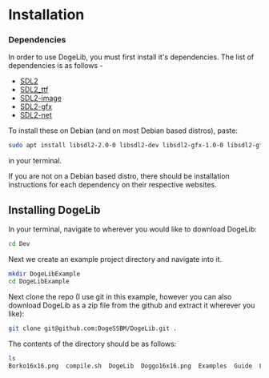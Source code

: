 # Installation
### Dependencies
In order to use DogeLib, you must first install it's dependencies. The list of
dependencies is as follows -
* [SDL2](https://www.libsdl.org/)
* [SDL2_ttf](https://github.com/libsdl-org/SDL_ttf)
* [SDL2-image](https://github.com/libsdl-org/SDL_image)
* [SDL2-gfx](https://www.ferzkopp.net/wordpress/2016/01/02/sdl_gfx-sdl2_gfx/)
* [SDL2-net](https://github.com/libsdl-org/SDL_net)

To install these on Debian (and on most Debian based distros), paste:
```sh
sudo apt install libsdl2-2.0-0 libsdl2-dev libsdl2-gfx-1.0-0 libsdl2-gfx-dev libsdl2-ttf-2.0-0 libsdl2-dev libsdl2-image-2.0-0 libsdl2-image-dev libsdl2-net-2.0-0 libsdl2-net-dev
```
in your terminal.

If you are not on a Debian based distro, there should be installation
instructions for each dependency on their respective websites.

## Installing DogeLib
In your terminal, navigate to wherever you would like to download DogeLib:
```sh
cd Dev
```
Next we create an example project directory and navigate into it.
```sh
mkdir DogeLibExample
cd DogeLibExample
```
Next clone the repo (I use git in this example, however you can also download
DogeLib as a zip file from the github and extract it wherever you like):
```sh
git clone git@github.com:DogeSSBM/DogeLib.git .
```
The contents of the directory should be as follows:
```sh
ls
Borko16x16.png  compile.sh  DogeLib  Doggo16x16.png  Examples  Guide  LICENSE  main.c  run.sh
```
